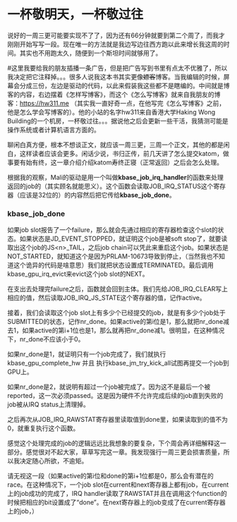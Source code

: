 # 一杯敬明天，一杯敬过往

说好的一周三更可能要实现不了了，因为还有66分钟就要到第二个周了，而我才刚刚开始写写一段。现在唯一的方法就是我边写边往西方跑以此来增长我这周的时间。其实也不用跑太久，随便到一个斯坦时间就够用了。

\#这里我要给我的朋友插播一条广告，但是把广告写到书里有点太不优雅了，所以我决定把它注释掉。。。很多人说我这本书其实更像~~嫖客~~博客。当我编辑的时候，屏幕会分成三份，左边是驱动的代码，以此来假装我这些都不是瞎编的。中间就是博客的内容，右边摆着《怎样写博客》，而这个《怎么写博客》就来自我朋友的博客：https://hw311.me （其实我一直好奇一点，在他写完《怎么写博客》之前，他是怎么学会写博客的）。他的小站的名字hw311来自香港大学Haking Wong Building的一个机房，一杯敬过往。。。据说他之后会更新一些干活，我猜测可能是操作系统或者计算机语言方面的。

聊闲白真方便，根本不想谈正文，就应该一周三更，三周一个正文，其他的都是闲白，这样读者应该会更多。闲话少说，书归正传，前几天讲了怎么提交katom，做事要有始有终，这一章介绍介绍katom寿终正寝（正常返回）之后会怎么处理。

根据我的观察，Mali的驱动是用一个叫做**kbase\_job\_irq\_handler**的函数来处理返回的job的（其实顾名就能思义）。这个函数会读取JOB\_IRQ\_STATUS这个寄存器（应该是32位的）的内容然后把它传给**kbase\_job\_done**。

### kbase\_job\_done

如果job slot报告了一个failure，那么就会先通过相应的寄存器检查这个slot的状态。如果状态是JD\_EVENT\_STOPPED，就证明这个job是被soft stop了，就要读取出这个job的JS&lt;n&gt;\_TAIL，之后job chain可以凭此来重启这个job。如果状态是NOT\_STARTED，就知道这个是因为PRLAM-10673导致到停止，（当然我也不知道这个诡异的代码是啥意思）我们就把状态设置成TERMINATED。最后调用kbase\_gpu\_irq\_evict来evict这个job slot的NEXT。

在支出去处理完failure之后，函数就会回到主体。我们先给JOB\_IRQ\_CLEAR写上相应的值，然后读取JOB\_IRQ\_JS\_STATE这个寄存器的值，记作active。

接着，我们会读取这个job slot上有多少个已经提交的job，就是有多少个job处于SUBMITTED的状态，记作nr\_done。如果active的第i位是1，那么就把nr\_done减去1，如果active的第i+1位也是1，那么就再把nr\_done减1。很明显，在这种情况下，nr\_done不应该小于0。

如果nr\_done是1，就证明只有一个job完成了，我们就执行kbase\_gpu\_complete\_hw 并且 执行kbase\_jm\_try\_kick\_all试图再提交一个job到GPU上。

如果nr\_done是2，就说明有超过一个job被完成了。因为这不是最后一个被reported，这一次必须passed。这是因为硬件不允许完成后续的job直到失败的job被从IRQ status上清理掉。

之后再次从JOB\_IRQ\_RAWSTAT寄存器里读取值到done里，如果读取到的值不为0，就重复执行这个函数。



感觉这个处理完成的job的逻辑远远比我想象的要复杂，下个周会再详细解释这一部分。感觉很对不起大家，草草写完这一章。我发现强行一周三更会损害质量，所以我决定随心所欲，不逾矩。







请无视这一段（如果active的第i位和done的第i+1位都是0，那么会有潜在的race。在这种情况下，一个job slot在current和next寄存器上都有job，在current上的job成功的完成了，IRQ handler读取了RAWSTAT并且在调用这个function的时候把相应的bit设置成了“done”。在next寄存器上的job变成了在current寄存器上的job，）

